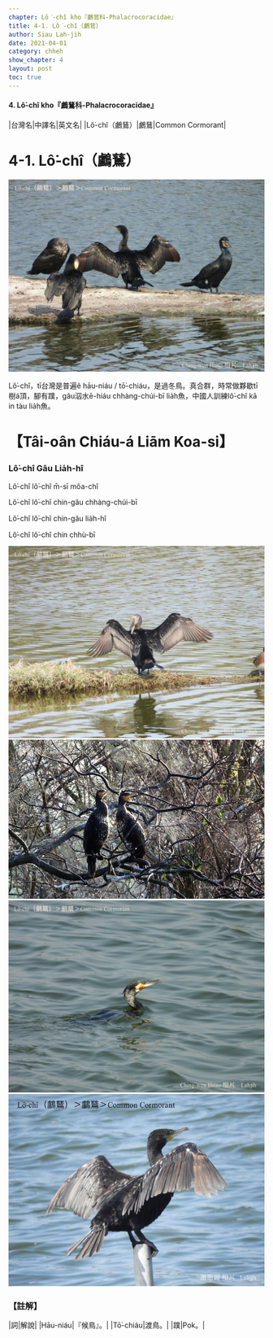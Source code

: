 ```yaml
---
chapter: Lô͘-chî kho『鸕鶿科-Phalacrocoracidae』
title: 4-1. Lô͘-chî（鸕鶿）
author: Siau Lah-jih
date: 2021-04-01
category: chheh
show_chapter: 4
layout: post
toc: true
---
```


#### 4. Lô͘-chî kho『鸕鶿科-Phalacrocoracidae』

|台灣名|中譯名|英文名|
|Lô͘-chî（鸕鶿）|鸕鶿|Common Cormorant|


# 4-1. Lô͘-chî（鸕鶿）

![](../too5/04/4-1-1.鸕鶿.jpg)

Lô͘-chî，tī台灣是普遍ê hāu-niáu / tō͘-chiáu，是過冬鳥。真合群，時常做夥歇tī樹á頂，腳有蹼，gâu泅水ē-hiáu chhàng-chúi-bī lia̍h魚，中國人訓練lô͘-chî kā in tàu lia̍h魚。

# 【Tâi-oân Chiáu-á Liām Koa-si】

### **Lô͘-chî Gâu Lia̍h-hî**

Lô͘-chî lô͘-chî m̄-sī môa-chî

Lô͘-chî lô͘-chî chin-gâu chhàng-chúi-bī

Lô͘-chî lô͘-chî chin-gâu lia̍h-hî

Lô͘-chî lô͘-chî chin chhù-bī



![](../too5/04/4-1-2.鸕鶿.jpg)
![](../too5/04/4-1-3.鸕鶿.jpg)
![](../too5/04/4-1-4.鸕鶿.jpg)
![](../too5/04/4-1-5.鸕鶿.jpg)


### 【註解】

|詞|解說|
|Hāu-niáu|『候鳥』。|
|Tō͘-chiáu|渡鳥。|
|蹼|Pok。|
